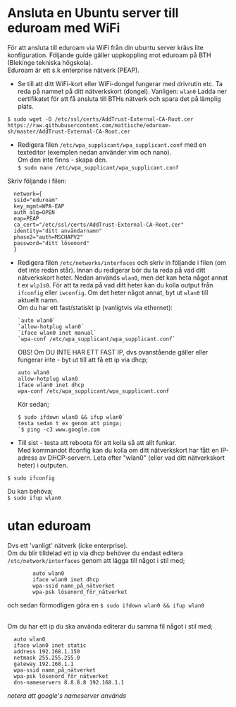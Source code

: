 # Ansluta en Ubuntu server till eduroam med WiFi

För att ansluta till eduroam via WiFi från din ubuntu server krävs lite konfiguration. Följande guide gäller uppkoppling mot eduroam på BTH (Blekinge tekniska högskola).  
Eduroam är ett s.k enterprise nätverk (PEAP).  

+ Se till att ditt WiFi-kort eller WiFi-dongel fungerar med drivrutin etc.
Ta reda på namnet på ditt nätverkskort (dongel). Vanligen: `wlan0`
Ladda ner certifikatet för att få ansluta till BTHs nätverk och spara det på lämplig plats.

`$ sudo wget -O /etc/ssl/certs/AddTrust-External-CA-Root.cer https://raw.githubusercontent.com/mattische/eduroam-sh/master/AddTrust-External-CA-Root.cer`

+ Redigera filen `/etc/wpa_supplicant/wpa_supplicant.conf` med en texteditor (exemplen nedan använder vim och nano).  
      Om den inte finns - skapa den.  
      `$ sudo nano /etc/wpa_supplicant/wpa_supplicant.conf` 



Skriv följande i filen:

      network={  
      ssid="eduroam"  
      key_mgmt=WPA-EAP  
      auth_alg=OPEN  
      eap=PEAP  
      ca_cert="/etc/ssl/certs/AddTrust-External-CA-Root.cer"  
      identity="ditt användarnamn"  
      phase2="auth=MSCHAPV2"  
      password="ditt lösenord"  
      }  

+ Redigera filen `/etc/networks/interfaces` och skriv in följande i filen (om det inte redan står). Innan du redigerar bör du ta reda på vad ditt nätverkskort heter. Nedan används `wlan0`, men det kan heta något annat t ex `wlp1s0`. För att ta reda på vad ditt heter kan du kolla output från `ifconfig` eller `iwconfig`. Om det heter något annat, byt ut `wlan0` till aktuellt namn.  
Om du har ett fast/statiskt ip (vanligtvis via ethernet):  

      `auto wlan0`  
      `allow-hotplug wlan0`  
      `iface wlan0 inet manual`  
      `wpa-conf /etc/wpa_supplicant/wpa_supplicant.conf`  

  OBS!
  Om DU INTE HAR ETT FAST IP, dvs ovanstående gäller eller fungerar inte - byt ut till att få ett ip via dhcp;

      auto wlan0  
      allow-hotplug wlan0  
      iface wlan0 inet dhcp  
      wpa-conf /etc/wpa_supplicant/wpa_supplicant.conf  
      
  Kör sedan;

      $ sudo ifdown wlan0 && ifup wlan0`
      testa sedan t ex genom att pinga;
      `$ ping -c3 www.google.com

+ Till sist - testa att reboota för att kolla så att allt funkar.   
Med kommandot ifconfig kan du kolla om ditt nätverkskort har fått en IP-adress av DHCP-servern. Leta efter "wlan0" (eller vad ditt nätverkskort heter) i outputen.

`$ sudo ifconfig`

Du kan behöva;  
`$ sudo ifup wlan0` 


# utan eduroam  
Dvs ett 'vanligt' nätverk (icke enterprise).  
Om du blir tilldelad ett ip via dhcp behöver du endast editera `/etc/network/interfaces` genom att lägga till något i stil med;  

            auto wlan0  
            iface wlan0 inet dhcp
            wpa-ssid namn_på_nätverket
            wpa-psk lösenord_för_nätverket  

och sedan förmodligen göra en `$ sudo ifdown wlan0 && ifup wlan0`

<br>
Om du har ett ip du ska använda editerar du samma fil något i stil med;  

      auto wlan0
      iface wlan0 inet static
      address 192.168.1.150
      netmask 255.255.255.0
      gateway 192.168.1.1
      wpa-ssid namn_på_nätverket
      wpa-psk lösenord_för_nätverket
      dns-nameservers 8.8.8.8 192.168.1.1  

_notera att google's nameserver används_
